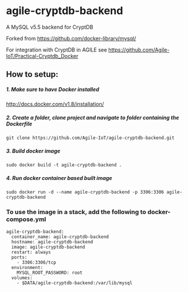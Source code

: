# agile-cryptdb-backend
A MySQL v5.5 backend for CryptDB

Forked from https://github.com/docker-library/mysql/

For integration with CryptDB in AGILE see https://github.com/Agile-IoT/Practical-Cryptdb_Docker

## How to setup:

##### 1. Make sure to have Docker installed

http://docs.docker.com/v1.8/installation/

##### 2. Create a folder, clone project and navigate to folder containing the Dockerfile

    git clone https://github.com/Agile-IoT/agile-cryptdb-backend.git

##### 3. Build docker image

    sudo docker build -t agile-cryptdb-backend .

##### 4. Run docker container based built image

    sudo docker run -d --name agile-cryptdb-backend -p 3306:3306 agile-cryptdb-backend

### To use the image in a stack, add the following to docker-compose.yml

    agile-cryptdb-backend:
      container_name: agile-cryptdb-backend
      hostname: agile-cryptdb-backend
      image: agile-cryptdb-backend
      restart: always
      ports:
        - 3306:3306/tcp
      environment:
        MYSQL_ROOT_PASSWORD: root
      volumes:
        - $DATA/agile-cryptdb-backend:/var/lib/mysql
